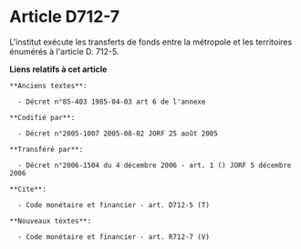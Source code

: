 # Article D712-7

L'institut exécute les transferts de fonds entre la métropole et les territoires énumérés à l'article D. 712-5.

**Liens relatifs à cet article**

	**Anciens textes**:

	  - Décret n°85-403 1985-04-03 art 6 de l'annexe

	**Codifié par**:

	  - Décret n°2005-1007 2005-08-02 JORF 25 août 2005

	**Transféré par**:

	  - Décret n°2006-1504 du 4 décembre 2006 - art. 1 () JORF 5 décembre 2006

	**Cite**:

	  - Code monétaire et financier - art. D712-5 (T)

	**Nouveaux textes**:

	  - Code monétaire et financier - art. R712-7 (V)
